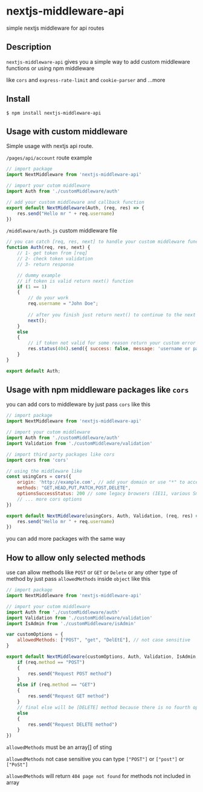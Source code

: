 nextjs-middleware-api
======

simple nextjs middleware for api routes

## Description

`nextjs-middleware-api` gives you a simple way to add custom middleware functions or using npm middleware 

like `cors` and `express-rate-limit` and `cookie-parser` and ...more

## Install

```console
$ npm install nextjs-middleware-api
```

## Usage with custom middleware

Simple usage with nextjs api route.

`/pages/api/account` route example

```javascript
// import package
import NextMiddleware from 'nextjs-middleware-api'

// import your cutom middleware
import Auth from './customMiddleware/auth'

// add your custom middleware and callback function
export default NextMiddleware(Auth, (req, res) => {
    res.send("Hello mr " + req.username)
})
```

`/middleware/auth.js` custom middleware file

```javascript
// you can catch [req, res, next] to handle your custom middleware function
function Auth(req, res, next) {
    // 1- get token from [req]
    // 2- check token validation
    // 3- return response

    // dummy example
    // if token is valid return next() function
    if (1 == 1) 
    {
        // do your work
        req.username = "John Doe";
        
        // after you finish just return next() to continue to the next middleware if exist or your final callback function
        next();
    }
    else
    {
        // if token not valid for some reason return your custom error message with custom status code
        res.status(404).send({ success: false, message: 'username or password is wrong' });
    }
}

export default Auth;
```

## Usage with npm middleware packages like `cors`

you can add cors to middleware by just pass `cors` like this

```javascript
// import package
import NextMiddleware from 'nextjs-middleware-api'

// import your cutom middleware
import Auth from './customMiddleware/auth'
import Validation from './customMiddleware/validation'

// import third party packages like cors
import cors from 'cors'

// using the middleware like
const usingCors = cors({
    origin: 'http://example.com', // add your domain or use "*" to accept all origins
    methods: "GET,HEAD,PUT,PATCH,POST,DELETE",
    optionsSuccessStatus: 200 // some legacy browsers (IE11, various SmartTVs) choke on 204
    // ... more cors options
})

export default NextMiddleware(usingCors, Auth, Validation, (req, res) => {
    res.send("Hello mr " + req.username)
})
```
you can add more packages with the same way


## How to allow only selected methods

use can allow methods like `POST` or `GET` or `Delete` or any other type of method by just pass `allowedMethods` inside `object` like this

```javascript
// import package
import NextMiddleware from 'nextjs-middleware-api'

// import your cutom middleware
import Auth from './customMiddleware/auth'
import Validation from './customMiddleware/validation'
import IsAdmin from './customMiddleware/isAdmin'

var customOptions = {
    allowedMethods: ["POST", "get", "DelEtE"], // not case sensitive
}

export default NextMiddleware(customOptions, Auth, Validation, IsAdmin,  (req, res) => {
    if (req.method == "POST") 
    {
        res.send("Request POST method")
    }
    else if (req.method == "GET") 
    {
        res.send("Request GET method")
    }
    // final else will be [DELETE] method because there is no fourth option in [allowedMethods] array
    else 
    {
        res.send("Request DELETE method")
    }
})
```

`allowedMethods` must be an array[] of sting

`allowedMethods` not case sensitive you can type `["POST"]` or `["post"]` or `["PoSt"]`

`allowedMethods` will return `404 page not found` for methods not included in array